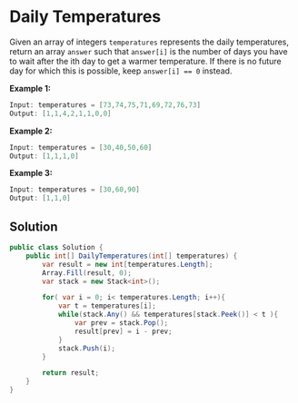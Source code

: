 # Daily Temperatures
Given an array of integers `temperatures` represents the daily temperatures, return an array `answer` such that `answer[i]` is the number of days you have to wait after the ith day to get a warmer temperature. If there is no future day for which this is possible, keep `answer[i] == 0` instead.

 

**Example 1:**
```csharp
Input: temperatures = [73,74,75,71,69,72,76,73]
Output: [1,1,4,2,1,1,0,0]
```

**Example 2:**
```csharp
Input: temperatures = [30,40,50,60]
Output: [1,1,1,0]
```
**Example 3:**
```csharp
Input: temperatures = [30,60,90]
Output: [1,1,0]
```

## Solution

```csharp
public class Solution {
    public int[] DailyTemperatures(int[] temperatures) {
        var result = new int[temperatures.Length];
        Array.Fill(result, 0);
        var stack = new Stack<int>();

        for( var i = 0; i< temperatures.Length; i++){
            var t = temperatures[i];
            while(stack.Any() && temperatures[stack.Peek()] < t ){
                var prev = stack.Pop();
                result[prev] = i - prev;
            }
            stack.Push(i);
        }

        return result;
    }
}
```